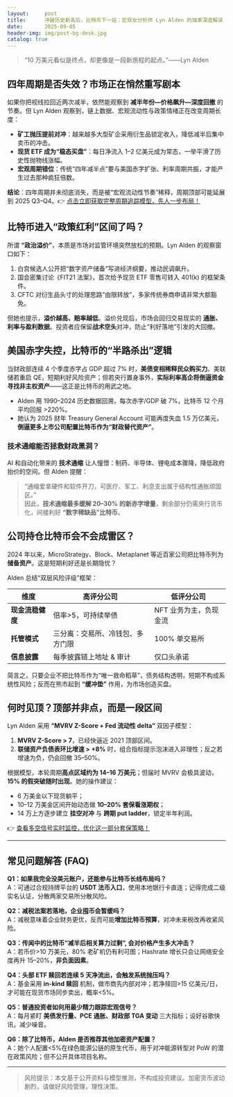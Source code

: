 ```yaml
---
layout:     post
title:      冲破历史新高后，比特币下一站：宏观女分析师 Lyn Alden 的独家深度解读
date:       2025-09-05
header-img: img/post-bg-desk.jpg
catalog: true
---
```


> “10 万美元看似是终点，却更像是一段新旅程的起点。”——Lyn Alden

## 四年周期是否失效？市场正在悄然重写剧本  
如果你把视线拉回近两次减半，依然能观察到 **减半年份—价格飙升—深度回撤** 的节奏。但 Lyn Alden 观察到，链上数据、宏观流动性与政策情绪正在改变周期长度：

- **矿工抛压提前对冲**：越来越多大型矿企采用衍生品锁定收入，降低减半后集中卖币的冲击。  
- **现货 ETF 成为“稳态买盘”**：每日净流入 1–2 亿美元成为常态，一举平滑了历史性抛物线涨幅。  
- **宏观周期错位**：传统“四年减半点”要与美国赤字扩张、利率周期共振，才能产生过去那种疯狂倍数。

**结论**：四年周期并未彻底消失，而是被“宏观流动性节奏”稀释，周期顶部可能延展到 2025 Q3–Q4。👉 [点击立即获取完整周期追踪模型，先人一步布局！](https://okxdog.com/)

## 比特币进入“政策红利”区间了吗？

所谓 **“政治溢价”**，本质是市场对监管环境突然放松的预期。Lyn Alden 的观察窗口如下：

1. 白宫候选人公开把“数字资产储备”写进经济纲要，推动民调飙升。  
2. 国会密集讨论《FIT21 法案》，首次给予现货 ETF 零售可转入 401(k) 的框架条件。  
3. CFTC 对衍生品头寸的处理思路“由限转放”，多家传统券商申请非常大额豁免。

但她也提示，**溢价越高、赔率越低**。溢价兑现后，市场会回归交易现实的 **通胀、利率与盈利数据**。投资者应保留**战术空头**对冲，防止“利好落地”引发的大回撤。

## 美国赤字失控，比特币的“半路杀出”逻辑

当财政部连续 4 个季度赤字占 GDP 超过 7% 时，**美债变相稀释民众购买力**。美联储若重启 QE，短期利好风险资产；但若央行置身事外，**实际利率高企将倒逼资金寻找非主权资产**——这正是比特币的用武之地。

- Alden 用 1990–2024 历史数据回溯，每次赤字/GDP 破 7%，比特币 12 个月平均回报 >220%。  
- 她认为 2025 财年 Treasury General Account 可能再度失血 1.5 万亿美元，**倒逼更多上市公司配置比特币作为“财政替代资产”**。

### 技术通缩能否拯救财政黑洞？

AI 和自动化带来的 **技术通缩** 让人憧憬：制药、半导体、锂电成本骤降，降低政府抬价的空间。但 Alden 提醒：  
> “通缩爱拿硬件和软件开刀，可医疗、军工、利息支出属于结构性通胀顽固区。”  
因此，**技术通缩最多缓解 20–30% 的新赤字增量**，剩余部分仍需央行货币化，间接利好 **“数字稀缺品”比特币**。

## 公司持仓比特币会不会成雷区？

2024 年以来，MicroStrategy、Block、Metaplanet 等近百家公司把比特币列为 **储备资产**。这是短期利好还是长期隐忧？

Alden 总结“双层风险评级”框架：

| 维度 | 高评分公司 | 低评分公司 |
|---|---|---|
| **现金流稳健度** | 倍率>5，可持续举债 | NFT 业务为主，负现金流 |
| **托管模式** | 三分离：交易所、冷钱包、多方门限 | 100% 单交易所 |
| **信息披露** | 每季披露链上地址 & 审计 | 仅口头承诺 |

简言之，只要企业不把比特币作为“唯一救命稻草”，债务结构透明，短期不构成系统性风险；反而在熊市起到 **“缓冲垫”** 作用，为市场创造买盘。

## 何时见顶？顶部并非点，而是一段区间

Lyn Alden 采用 **“MVRV Z-Score + Fed 流动性 delta”** 双因子模型：

1. **MVRV Z-Score > 7**，已经快逼近 2021 顶部区间。  
2. **联储资产负债表环比增速 > +8%** 时，组合指标提示泡沫进入非理性；反之若增速为负，仍会回撤 35–50%。

根据模型，本轮周期**高点区域约为 14–16 万美元**；但届时 MVRV 会极具波动，**15% 的假突破随时出现**。她的操作建议：

- 6 万美金以下现货躺平；  
- 10–12 万美金区间开始动态做 **10–20% 套保看涨期权**；  
- 14 万上方逐步建立 **挂空对冲** 与 **跨期 put ladder**，锁定半年利润。

👉 [查看多空信号实时监控，优化这一部分套保策略！](https://okxdog.com/)

---

## 常见问题解答 (FAQ)

**Q1：如果我完全没美元账户，还能参与比特币长线布局吗？**  
A：可通过合规持牌平台的 **USDT 法币入口**，使用本地银行卡直连；记得完成二级实名认证，分散两家交易所分散风险。

**Q2：减税法案若落地，企业囤币会暂缓吗？**  
A：减税意味着企业财务更优，反而可能**增加比特币预算**，对冲未来税改再收紧风险。

**Q3：传闻中的比特币“减半后相关算力过剩”, 会对价格产生多大冲击？**  
A：若币价>10 万美元，80% 老矿机仍有利可图；Hashrate 增长只会让网络安全度再升 15–20%，**非负面因素**。

**Q4：头部 ETF 赎回若连续 5 天净流出，会触发系统抛压吗？**  
A：基金采用 **in-kind 赎回** 机制，做市商先内部对冲；若净赎回>15 亿美元/日，才可能在现货市场同步卖出，概率<5%。

**Q5：普通投资者如何用最少精力跟踪宏观信号？**  
A：每月紧盯 **美债发行量、PCE 通胀、财政部 TGA 变动** 三大指标；设好谷歌快讯，减少噪音。

**Q6：除了比特币，Alden 是否推荐其他加密资产配置？**  
A：她个人配置<5%在绿色能源公链的原生代币，用于对冲能源转型对 PoW 的潜在政策风险；但不公开具体项目名称。

---

> 风险提示：本文基于公开资料与模型推测，不构成投资建议。加密货币波动剧烈，请做好风险管理，理性决策。